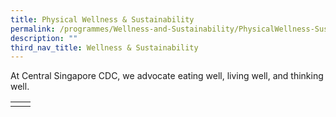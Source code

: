 ```yaml
---
title: Physical Wellness & Sustainability
permalink: /programmes/Wellness-and-Sustainability/PhysicalWellness-Sustainability
description: ""
third_nav_title: Wellness & Sustainability
---
```

At Central Singapore CDC, we advocate eating well, living well, and thinking well.

<table border="0" width="100%">
	<tr>
		<td></td>
		<td></td>
	</tr>
</table>